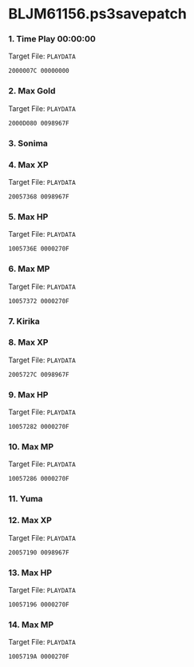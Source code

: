 # BLJM61156.ps3savepatch

### 1. Time Play 00:00:00

Target File: `PLAYDATA`

```
2000007C 00000000
```

### 2. Max Gold

Target File: `PLAYDATA`

```
2000D080 0098967F
```

### 3. Sonima
### 4. Max XP

Target File: `PLAYDATA`

```
20057368 0098967F
```

### 5. Max HP

Target File: `PLAYDATA`

```
1005736E 0000270F
```

### 6. Max MP

Target File: `PLAYDATA`

```
10057372 0000270F
```

### 7. Kirika
### 8. Max XP

Target File: `PLAYDATA`

```
2005727C 0098967F
```

### 9. Max HP

Target File: `PLAYDATA`

```
10057282 0000270F
```

### 10. Max MP

Target File: `PLAYDATA`

```
10057286 0000270F
```

### 11. Yuma
### 12. Max XP

Target File: `PLAYDATA`

```
20057190 0098967F
```

### 13. Max HP

Target File: `PLAYDATA`

```
10057196 0000270F
```

### 14. Max MP

Target File: `PLAYDATA`

```
1005719A 0000270F
```


